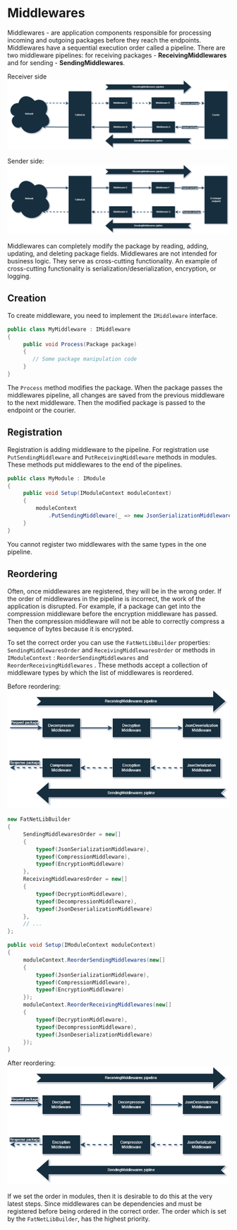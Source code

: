 ﻿# Middlewares

Middlewares - are application components responsible for processing incoming and outgoing packages before they reach the
endpoints. Middlewares have a sequential execution order called a pipeline. There are two middleware pipelines: for
receiving packages - **ReceivingMiddlewares** and for sending - **SendingMiddlewares**.

Receiver side
![](images/sending-middlewares-pipeline.drawio.png)

Sender side:
![](images/receiving-middlewares-pipline.drawio.png)

Middlewares can completely modify the package by reading, adding, updating, and deleting package fields. Middlewares
are not intended for business logic. They serve as cross-cutting functionality. An example of cross-cutting
functionality is serialization/deserialization, encryption, or logging.

## Creation

To create middleware, you need to implement the `IMiddleware` interface.

```c#
public class MyMiddleware : IMiddleware
{
     public void Process(Package package)
     {
        // Some package manipulation code
     }
}
```

The `Process` method modifies the package. When the package passes the middlewares pipeline, all
changes are saved from the previous middleware to the next middleware. Then the modified package is passed to the
endpoint or the courier.

## Registration

Registration is adding middleware to the pipeline. For registration use `PutSendingMiddleware`
and `PutReceivingMiddleware` methods in modules. These methods put middlewares to the end of the pipelines.

```c#
public class MyModule : IModule
{
     public void Setup(IModuleContext moduleContext)
     {
         moduleContext
             .PutSendingMiddleware(_ => new JsonSerializationMiddleware(_.Get<JsonSerializer>()));
     }
}
```

You cannot register two middlewares with the same types in the one pipeline.

## Reordering

Often, once middlewares are registered, they will be in the wrong order. If the order of middlewares in the pipeline is
incorrect, the work of the application is disrupted. For example, if a package can get into the compression middleware
before the encryption middleware has passed. Then the compression middleware will not be able to correctly compress a
sequence of bytes because it is encrypted.

To set the correct order you can use the `FatNetLibBuilder` properties: `SendingMiddlewaresOrder`
and `ReceivingMiddlewaresOrder` or methods in `IModuleContext` : `ReorderSendingMiddlewares`
and `ReorderReceivingMiddlewares` .
These methods accept a collection of middleware types by which the list of middlewares is reordered.

Before reordering:
![](images/before-reordering.drawio.png)

```c#
new FatNetLibBuilder
{
     SendingMiddlewaresOrder = new[]
     {
         typeof(JsonSerializationMiddleware),
         typeof(CompressionMiddleware),
         typeof(EncryptionMiddleware)
     },
     ReceivingMiddlewaresOrder = new[]
     {
         typeof(DecryptionMiddleware),
         typeof(DecompressionMiddleware),
         typeof(JsonDeserializationMiddleware)
     },
     // ...
};
```

```c#
public void Setup(IModuleContext moduleContext)
{
     moduleContext.ReorderSendingMiddlewares(new[]
     {
         typeof(JsonSerializationMiddleware),
         typeof(CompressionMiddleware),
         typeof(EncryptionMiddleware)
     });
     moduleContext.ReorderReceivingMiddlewares(new[]
     {
         typeof(DecryptionMiddleware),
         typeof(DecompressionMiddleware),
         typeof(JsonDeserializationMiddleware)
     });
}
```

After reordering:
![](images/after-reordering.drawio.png)

If we set the order in modules, then it is desirable to do this at the very latest steps. Since middlewares can be
dependencies and must be registered before being ordered in the correct order. The order which is set by
the `FatNetLibBuilder`, has the highest priority.